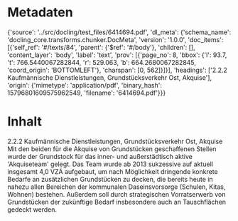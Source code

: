 # Metadaten
{'source': '../src/docling/test_files/6414694.pdf', 'dl_meta': {'schema_name': 'docling_core.transforms.chunker.DocMeta', 'version': '1.0.0', 'doc_items': [{'self_ref': '#/texts/84', 'parent': {'$ref': '#/body'}, 'children': [], 'content_layer': 'body', 'label': 'text', 'prov': [{'page_no': 8, 'bbox': {'l': 93.7, 't': 766.5440067282844, 'r': 529.063, 'b': 664.2680067282845, 'coord_origin': 'BOTTOMLEFT'}, 'charspan': [0, 562]}]}], 'headings': ['2.2.2 Kaufmännische Dienstleistungen, Grundstücksverkehr Ost, Akquise'], 'origin': {'mimetype': 'application/pdf', 'binary_hash': 15796801609575962549, 'filename': '6414694.pdf'}}}

# Inhalt
2.2.2 Kaufmännische Dienstleistungen, Grundstücksverkehr Ost, Akquise
Mit den beiden für die Akquise von Grundstücken geschaffenen Stellen wurde der Grundstock für das inner- und außerstädtisch aktive 'Akquiseteam' gelegt. Das Team wurde ab 2013 sukzessive auf aktuell insgesamt 4,0 VZÄ aufgebaut, um nach Möglichkeit dringende konkrete Bedarfe an zusätzlichen Grundstücken zu decken, die bereits heute in nahezu allen Bereichen der kommunalen Daseinsvorsorge (Schulen, Kitas, Wohnen) bestehen. Außerdem soll durch strategischen Vorratserwerb von Grundstücken der zukünftige Bedarf insbesondere auch an Tauschflächen gedeckt werden.